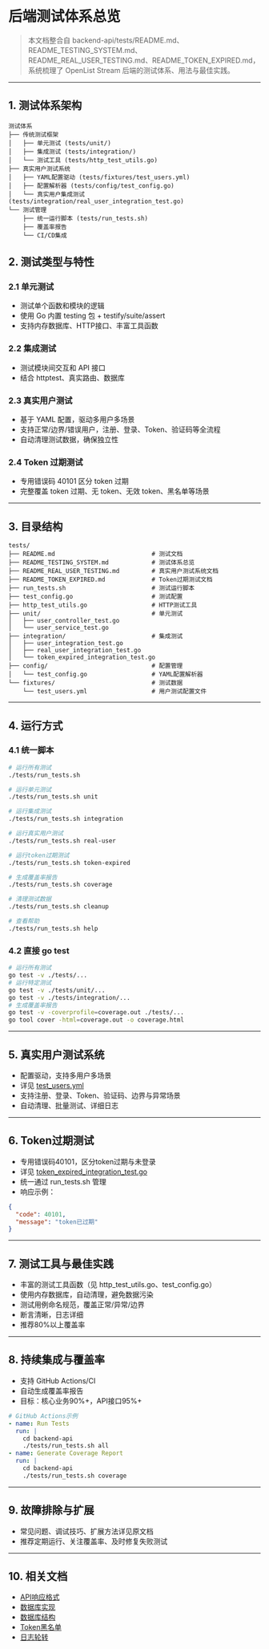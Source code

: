 # 后端测试体系总览

> 本文档整合自 backend-api/tests/README.md、README_TESTING_SYSTEM.md、README_REAL_USER_TESTING.md、README_TOKEN_EXPIRED.md，系统梳理了 OpenList Stream 后端的测试体系、用法与最佳实践。

---

## 1. 测试体系架构

```
测试体系
├── 传统测试框架
│   ├── 单元测试 (tests/unit/)
│   ├── 集成测试 (tests/integration/)
│   └── 测试工具 (tests/http_test_utils.go)
├── 真实用户测试系统
│   ├── YAML配置驱动 (tests/fixtures/test_users.yml)
│   ├── 配置解析器 (tests/config/test_config.go)
│   └── 真实用户集成测试 (tests/integration/real_user_integration_test.go)
└── 测试管理
    ├── 统一运行脚本 (tests/run_tests.sh)
    ├── 覆盖率报告
    └── CI/CD集成
```

## 2. 测试类型与特性

### 2.1 单元测试

- 测试单个函数和模块的逻辑
- 使用 Go 内置 testing 包 + testify/suite/assert
- 支持内存数据库、HTTP接口、丰富工具函数

### 2.2 集成测试

- 测试模块间交互和 API 接口
- 结合 httptest、真实路由、数据库

### 2.3 真实用户测试

- 基于 YAML 配置，驱动多用户多场景
- 支持正常/边界/错误用户，注册、登录、Token、验证码等全流程
- 自动清理测试数据，确保独立性

### 2.4 Token 过期测试

- 专用错误码 40101 区分 token 过期
- 完整覆盖 token 过期、无 token、无效 token、黑名单等场景

---

## 3. 目录结构

```
tests/
├── README.md                           # 测试文档
├── README_TESTING_SYSTEM.md            # 测试体系总览
├── README_REAL_USER_TESTING.md         # 真实用户测试系统文档
├── README_TOKEN_EXPIRED.md             # Token过期测试文档
├── run_tests.sh                        # 测试运行脚本
├── test_config.go                      # 测试配置
├── http_test_utils.go                  # HTTP测试工具
├── unit/                               # 单元测试
│   ├── user_controller_test.go
│   └── user_service_test.go
├── integration/                        # 集成测试
│   ├── user_integration_test.go
│   ├── real_user_integration_test.go
│   └── token_expired_integration_test.go
├── config/                             # 配置管理
│   └── test_config.go                  # YAML配置解析器
└── fixtures/                           # 测试数据
    └── test_users.yml                  # 用户测试配置文件
```

---

## 4. 运行方式

### 4.1 统一脚本

```bash
# 运行所有测试
./tests/run_tests.sh

# 运行单元测试
./tests/run_tests.sh unit

# 运行集成测试
./tests/run_tests.sh integration

# 运行真实用户测试
./tests/run_tests.sh real-user

# 运行token过期测试
./tests/run_tests.sh token-expired

# 生成覆盖率报告
./tests/run_tests.sh coverage

# 清理测试数据
./tests/run_tests.sh cleanup

# 查看帮助
./tests/run_tests.sh help
```

### 4.2 直接 go test

```bash
# 运行所有测试
go test -v ./tests/...
# 运行特定测试
go test -v ./tests/unit/...
go test -v ./tests/integration/...
# 生成覆盖率报告
go test -v -coverprofile=coverage.out ./tests/...
go tool cover -html=coverage.out -o coverage.html
```

---

## 5. 真实用户测试系统

- 配置驱动，支持多用户多场景
- 详见 [test_users.yml](https://github.com/tnnevol/openlist-strm/blob/main/backend-api/tests/fixtures/test_users.yml)
- 支持注册、登录、Token、验证码、边界与异常场景
- 自动清理、批量测试、详细日志

---

## 6. Token过期测试

- 专用错误码40101，区分token过期与未登录
- 详见 [token_expired_integration_test.go](https://github.com/tnnevol/openlist-strm/blob/main/backend-api/tests/integration/token_expired_integration_test.go)
- 统一通过 run_tests.sh 管理
- 响应示例：

```json
{
  "code": 40101,
  "message": "token已过期"
}
```

---

## 7. 测试工具与最佳实践

- 丰富的测试工具函数（见 http_test_utils.go、test_config.go）
- 使用内存数据库，自动清理，避免数据污染
- 测试用例命名规范，覆盖正常/异常/边界
- 断言清晰，日志详细
- 推荐80%以上覆盖率

---

## 8. 持续集成与覆盖率

- 支持 GitHub Actions/CI
- 自动生成覆盖率报告
- 目标：核心业务90%+，API接口95%+

```yaml
# GitHub Actions示例
- name: Run Tests
  run: |
    cd backend-api
    ./tests/run_tests.sh all
- name: Generate Coverage Report
  run: |
    cd backend-api
    ./tests/run_tests.sh coverage
```

---

## 9. 故障排除与扩展

- 常见问题、调试技巧、扩展方法详见原文档
- 推荐定期运行、关注覆盖率、及时修复失败测试

---

## 10. 相关文档

- [API响应格式](../API_RESPONSE_FORMAT.md)
- [数据库实现](./database-implementation.md)
- [数据库结构](./database-schema.md)
- [Token黑名单](./token-blacklist.md)
- [日志轮转](./log-rotation.md)
